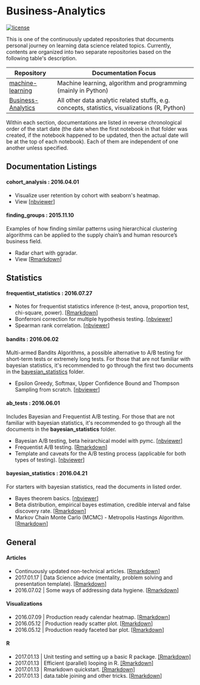 # Business-Analytics

[![license](https://img.shields.io/github/license/mashape/apistatus.svg)](https://github.com/ethen8181/Business-Analytics/blob/master/LICENSE)

This is one of the continuously updated repositories that documents personal journey on learning data science related topics. Currently, contents are organized into two separate repositories based on the following table's description.

| Repository | Documentation Focus |
| ---------- | ------------------- |
| [machine-learning](https://github.com/ethen8181/machine-learning) | Machine learning, algorithm and programming (mainly in Python) |
| [Business-Analytics](https://github.com/ethen8181/Business-Analytics) | All other data analytic related stuffs, e.g. concepts, statistics, visualizations (R, Python) |

Within each section, documentations are listed in reverse chronological order of the start date (the date when the first notebook in that folder was created, if the notebook happened to be updated, then the actual date will be at the top of each notebook). Each of them are independent of one another unless specified.


## Documentation Listings

#### cohort_analysis : 2016.04.01

- Visualize user retention by cohort with seaborn's heatmap.
- View [[nbviewer](http://nbviewer.jupyter.org/github/ethen8181/Business-Analytics/blob/master/cohort_analysis/cohort_analysis.ipynb)]

#### finding_groups : 2015.11.10

Examples of how finding similar patterns using hierarchical clustering algorithms can be applied to the supply chain’s and human resource’s business field.

- Radar chart with ggradar.
- View [[Rmarkdown](http://ethen8181.github.io/Business-Analytics/finding_groups/finding_groups.html)]


## Statistics

#### frequentist_statistics : 2016.07.27

- Notes for frequentist statistics inference (t-test, anova, proportion test, chi-square, power). [[Rmarkdown](http://ethen8181.github.io/Business-Analytics/frequentist_statistics/frequentist_statistics.html)]
- Bonferroni correction for multiple hypothesis testing. [[nbviewer](http://nbviewer.jupyter.org/github/ethen8181/Business-Analytics/blob/master/frequentist_statistics/multiple_testing.ipynb)]
- Spearman rank correlation. [[nbviewer](http://nbviewer.jupyter.org/github/ethen8181/Business-Analytics/blob/master/frequentist_statistics/correlation.ipynb)]

#### bandits : 2016.06.02

Multi-armed Bandits Algorithms, a possible alternative to A/B testing for short-term tests or extremely long tests. For those that are not familiar with bayesian statistics, it's recommended to go through the first two documents in the [bayesian_statistics](#bayesian_statistics--20160421) folder.

- Epsilon Greedy, Softmax, Upper Confidence Bound and Thompson Sampling from scratch. [[nbviewer](http://nbviewer.jupyter.org/github/ethen8181/Business-Analytics/blob/master/bandits/bandits.ipynb)]

#### ab_tests : 2016.06.01

Includes Bayesian and Frequentist A/B testing. For those that are not familiar with bayesian statistics, it's recommended to go through all the documents in the **bayesian_statistics** folder.

- Bayesian A/B testing, beta heirarchical model with pymc. [[nbviewer](http://nbviewer.jupyter.org/github/ethen8181/Business-Analytics/blob/master/ab_tests/bayesian_ab_test.ipynb)]
- Frequentist A/B testing. [[Rmarkdown](http://ethen8181.github.io/Business-Analytics/ab_tests/frequentist_ab_test.html)]
- Template and caveats for the A/B testing process (applicable for both types of testing). [[nbviewer](http://nbviewer.jupyter.org/github/ethen8181/Business-Analytics/blob/master/ab_tests/ab_test_template.ipynb)]

#### bayesian_statistics : 2016.04.21

For starters with bayesian statistics, read the documents in listed order.

- Bayes theorem basics. [[nbviewer](http://nbviewer.jupyter.org/github/ethen8181/Business-Analytics/blob/master/bayesian_statistics/bayes_basics.ipynb)]
- Beta distribution, empirical bayes estimation, credible interval and false discovery rate. [[Rmarkdown](http://ethen8181.github.io/Business-Analytics/bayesian_statistics/bayes/bayes.html)]
- Markov Chain Monte Carlo (MCMC) - Metropolis Hastings Algorithm. [[Rmarkdown](http://ethen8181.github.io/Business-Analytics/bayesian_statistics/MCMC/MCMC.html)]


## General

#### Articles

- Continuously updated non-technical articles. [[Rmarkdown](http://ethen8181.github.io/Business-Analytics/articles/articles.html)]
- 2017.01.17 | Data Science advice (mentality, problem solving and presentation template). [[Rmarkdown]](http://ethen8181.github.io/Business-Analytics/articles/data_science_advice.html)
- 2016.07.02 | Some ways of addressing data hygiene. [[Rmarkdown](http://ethen8181.github.io/Business-Analytics/articles/data_hygiene.html)]

#### Visualizations

- 2016.07.09 | Production ready calendar heatmap. [[Rmarkdown](http://ethen8181.github.io/Business-Analytics/articles/calendar_heatmaps/calendar_heatmaps.html)]
- 2016.05.12 | Production ready scatter plot. [[Rmarkdown](http://ethen8181.github.io/Business-Analytics/articles/nyt_scatter/nyt_scatter.html)]
- 2016.05.12 | Production ready faceted bar plot. [[Rmarkdown](http://ethen8181.github.io/Business-Analytics/articles/avoid_pie_charts/avoid_pie_charts.html)]

#### R

- 2017.01.13 | Unit testing and setting up a basic R package. [[Rmarkdown]](http://ethen8181.github.io/Business-Analytics/R/tests_packages/test.html)
- 2017.01.13 | Efficient (parallel) looping in R. [[Rmarkdown]](http://ethen8181.github.io/Business-Analytics/R/efficient_looping/efficient_looping.html)
- 2017.01.13 | Rmarkdown quickstart. [[Rmarkdown]](http://ethen8181.github.io/Business-Analytics/R/Rmarkdown/Rmarkdown.html)
- 2017.01.13 | data.table joining and other tricks. [[Rmarkdown](http://ethen8181.github.io/Business-Analytics/R/data_table/data_table.html)]

